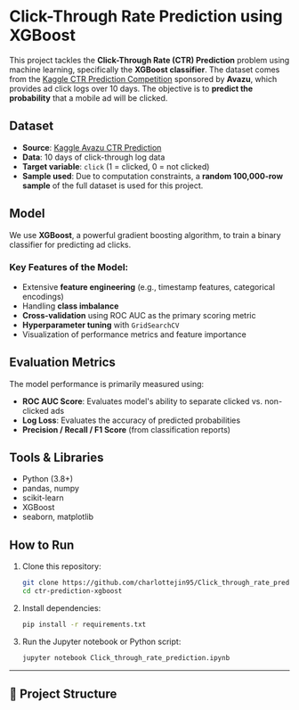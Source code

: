# Click-Through Rate Prediction using XGBoost

This project tackles the **Click-Through Rate (CTR) Prediction** problem using machine learning, specifically the **XGBoost classifier**. The dataset comes from the [Kaggle CTR Prediction Competition](https://www.kaggle.com/c/avazu-ctr-prediction/overview) sponsored by **Avazu**, which provides ad click logs over 10 days. The objective is to **predict the probability** that a mobile ad will be clicked.


## Dataset

- **Source**: [Kaggle Avazu CTR Prediction](https://www.kaggle.com/c/avazu-ctr-prediction)
- **Data**: 10 days of click-through log data
- **Target variable**: `click` (1 = clicked, 0 = not clicked)
- **Sample used**: Due to computation constraints, a **random 100,000-row sample** of the full dataset is used for this project.


## Model

We use **XGBoost**, a powerful gradient boosting algorithm, to train a binary classifier for predicting ad clicks.

### Key Features of the Model:
- Extensive **feature engineering** (e.g., timestamp features, categorical encodings)
- Handling **class imbalance**
- **Cross-validation** using ROC AUC as the primary scoring metric
- **Hyperparameter tuning** with `GridSearchCV`
- Visualization of performance metrics and feature importance


## Evaluation Metrics

The model performance is primarily measured using:

- **ROC AUC Score**: Evaluates model's ability to separate clicked vs. non-clicked ads
- **Log Loss**: Evaluates the accuracy of predicted probabilities
- **Precision / Recall / F1 Score** (from classification reports)



## Tools & Libraries

- Python (3.8+)
- pandas, numpy
- scikit-learn
- XGBoost
- seaborn, matplotlib


## How to Run

1. Clone this repository:
    ```bash
    git clone https://github.com/charlottejin95/Click_through_rate_prediction.git
    cd ctr-prediction-xgboost
    ```

2. Install dependencies:
    ```bash
    pip install -r requirements.txt
    ```

3. Run the Jupyter notebook or Python script:
    ```bash
    jupyter notebook Click_through_rate_prediction.ipynb
    ```

---

## 📌 Project Structure


